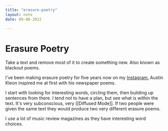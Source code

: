 ```yaml
---
title: "erasure-poetry"
layout: note
date: 09-08-2022

---
```


# Erasure Poetry

Take a text and remove most of it to create something new. Also known as blackout poems.

I've been making erasure poetry for five years now on my <a href="https://www.instagram.com/davidralphlewis" >Instagram.</a> Austin Kleon inspired me at first with his newspaper poems.

I start with looking for interesting words, circling them, then building up sentences from there. I tend not to have a plan, but see what is within the text. It's very subconscious, very [[Diffused Mode]]. If two people were given the same text they would produce two very different erasure poems.

I use a lot of music review magazines as they have interesting word choices.

